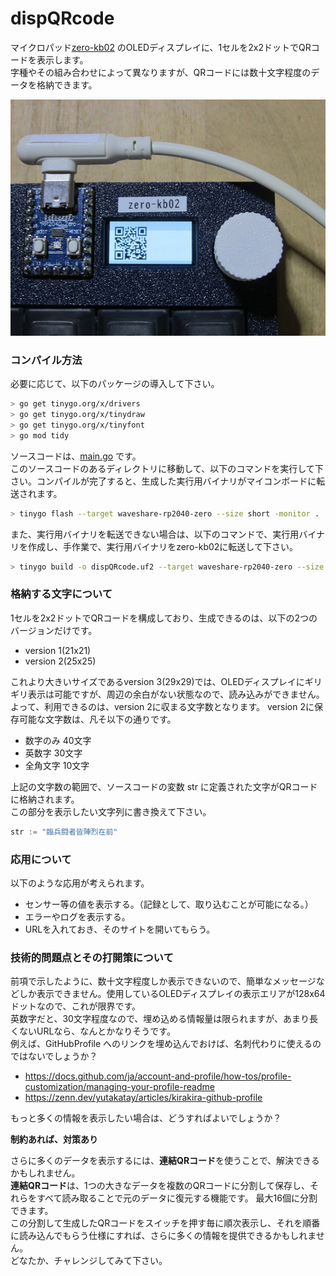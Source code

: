 # dispQRcode
<!-- pandoc -f markdown -t html5 -o README.html -c ../github.css README.md -->

マイクロパッド[zero-kb02](https://github.com/sago35/tinygo_keeb_workshop_2024/blob/main/buildguide.md) のOLEDディスプレイに、1セルを2x2ドットでQRコードを表示します。  
字種やその組み合わせによって異なりますが、QRコードには数十文字程度のデータを格納できます。

![zero-kb02](./photo/IMG_8197_800x600.jpg)  

### コンパイル方法  

必要に応じて、以下のパッケージの導入して下さい。

```bash
> go get tinygo.org/x/drivers
> go get tinygo.org/x/tinydraw
> go get tinygo.org/x/tinyfont
> go mod tidy
```

ソースコードは、[main.go](main.go) です。  
このソースコードのあるディレクトリに移動して、以下のコマンドを実行して下さい。コンパイルが完了すると、生成した実行用バイナリがマイコンボードに転送されます。  

```bash
> tinygo flash --target waveshare-rp2040-zero --size short -monitor .
```

また、実行用バイナリを転送できない場合は、以下のコマンドで、実行用バイナリを作成し、手作業で、実行用バイナリをzero-kb02に転送して下さい。  

```bash
> tinygo build -o dispQRcode.uf2 --target waveshare-rp2040-zero --size short .
```

### 格納する文字について

1セルを2x2ドットでQRコードを構成しており、生成できるのは、以下の2つのバージョンだけです。

* version 1(21x21)
* version 2(25x25)

これより大きいサイズであるversion 3(29x29)では、OLEDディスプレイにギリギリ表示は可能ですが、周辺の余白がない状態なので、読み込みができません。
よって、利用できるのは、version 2に収まる文字数となります。
version 2に保存可能な文字数は、凡そ以下の通りです。

* 数字のみ  40文字
* 英数字    30文字
* 全角文字  10文字

上記の文字数の範囲で、ソースコードの変数 str に定義された文字がQRコードに格納されます。  
この部分を表示したい文字列に書き換えて下さい。 

```go
str := "臨兵闘者皆陣烈在前"
```

### 応用について

以下のような応用が考えられます。

* センサー等の値を表示する。（記録として、取り込むことが可能になる。）
* エラーやログを表示する。
* URLを入れておき、そのサイトを開いてもらう。

### 技術的問題点とその打開策について

前項で示したように、数十文字程度しか表示できないので、簡単なメッセージなどしか表示できません。使用しているOLEDディスプレイの表示エリアが128x64ドットなので、これが限界です。  
英数字だと、30文字程度なので、埋め込める情報量は限られますが、あまり長くないURLなら、なんとかなりそうです。  
例えば、GitHubProfile へのリンクを埋め込んでおけば、名刺代わりに使えるのではないでしょうか？  

* https://docs.github.com/ja/account-and-profile/how-tos/profile-customization/managing-your-profile-readme
* https://zenn.dev/yutakatay/articles/kirakira-github-profile

もっと多くの情報を表示したい場合は、どうすればよいでしょうか？

**制約あれば、対策あり**

さらに多くのデータを表示するには、**連結QRコード**を使うことで、解決できるかもしれません。  
**連結QRコード**は、1つの大きなデータを複数のQRコードに分割して保存し、それらをすべて読み取ることで元のデータに復元する機能です。
最大16個に分割できます。  
この分割して生成したQRコードをスイッチを押す毎に順次表示し、それを順番に読み込んでもらう仕様にすれば、さらに多くの情報を提供できるかもしれません。  
どなたか、チャレンジしてみて下さい。  
